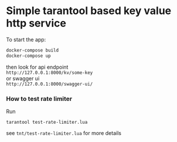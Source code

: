 # Simple tarantool based key value http service

To start the app:
```bash
docker-compose build
docker-compose up
```

then look for api endpoint   
`http://127.0.0.1:8000/kv/some-key`  
or swagger ui  
`http://127.0.0.1:8000/swagger-ui/`

###  How to test rate limiter
Run 
```
tarantool test-rate-limiter.lua
```
see `tnt/test-rate-limiter.lua` for more details
